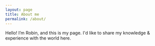 ```yaml
---
layout: page
title: About me
permalink: /about/
---
```


Hello! I’m Robin, and this is my page. I'd like to share my knowledge & experience with the world here.
